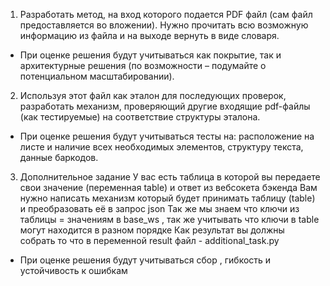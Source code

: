 ﻿1. Разработать метод, на вход которого подается PDF файл (сам файл предоставляется во вложении). Нужно прочитать всю возможную информацию из файла и на выходе вернуть в виде словаря.
* При оценке решения будут учитываться как покрытие, так и архитектурные решения (по возможности – подумайте о потенциальном масштабировании).


2. Используя этот файл как эталон для последующих проверок, разработать механизм, проверяющий другие входящие pdf-файлы (как тестируемые) на соответствие структуры эталона.
* При оценке решения будут учитываться тесты на: расположение на листе и наличие всех необходимых элементов, структуру текста, данные баркодов.


3. Дополнительное задание
У вас есть таблица в которой вы передаете свои значение (переменная table) и ответ из вебсокета бэкенда
Вам нужно написать механизм который будет принимать таблицу (table) и преобразовать её в запрос json 
Так же мы знаем что ключи из таблицы = значениям в base_ws , так же учитывать что ключи в table могут находится в разном порядке 
Как результат вы должны собрать то что в переменной result
файл - additional_task.py
* При оценке решения будут учитываться сбор , гибкость и устойчивость к ошибкам
